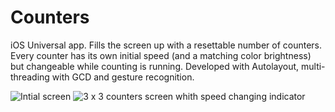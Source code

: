 # Counters
iOS Universal app. Fills the screen up with a resettable number of counters. Every counter has its own initial speed (and a matching color brightness) but changeable while counting is running. Developed with Autolayout, multi-threading with GCD and gesture recognition.

![Intial screen](https://octodex.github.com/images/yaktocat.png)
![3 x 3 counters screen whith speed changing indicator](https://octodex.github.com/images/yaktocat.png)


